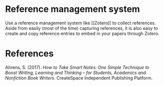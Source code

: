 # Reference management system

Use a reference management system like [[Zotero]] to collect references. Aside from easily (most of the time) capturing references, it is also easy to create and copy reference entries to embed in your papers through Zotero.

# References

Ahrens, S. (2017). *How to Take Smart Notes: One Simple Technique to Boost Writing, Learning and Thinking – for Students, Academics and Nonfiction Book Writers*. CreateSpace Independent Publishing Platform.

